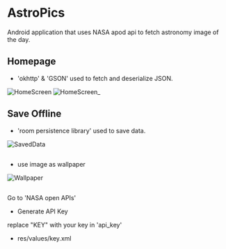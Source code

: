# AstroPics
Android application that uses NASA apod api to fetch astronomy image of the day.
## Homepage
 - 'okhttp' & 'GSON' used to fetch and deserialize JSON.
 
![HomeScreen](https://user-images.githubusercontent.com/30142553/79695907-10b21400-8297-11ea-87b0-2a7cf450f2ea.png)
![HomeScreen_](https://user-images.githubusercontent.com/30142553/79695966-7dc5a980-8297-11ea-8143-2759598d3fda.png)

## Save Offline
 - 'room persistence library' used to save data.
 
![SavedData](https://user-images.githubusercontent.com/30142553/79696228-098c0580-8299-11ea-80bb-8acdd61f7c5a.png)

## 
 - use image as wallpaper
 
![Wallpaper](https://user-images.githubusercontent.com/30142553/79696546-ec583680-829a-11ea-8784-bc40d4070694.png)

##
Go to 'NASA open APIs'
 - Generate API Key

replace "KEY" with your key in 'api_key'
 - res/values/key.xml
 
